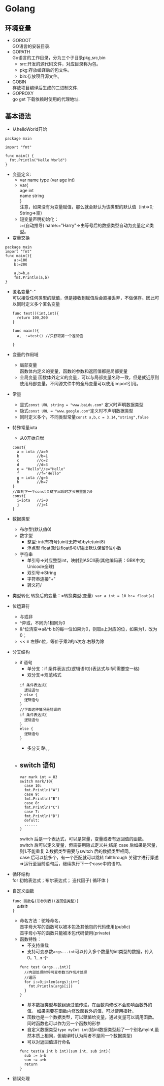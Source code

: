 # Golang

## 环境变量

- GOROOT</br>
GO语言的安装目录.
- GOPATH</br>
Go语言的工作目录，分为三个子目录pkg,src,bin
  - src:开发的源代码文件，对应目录称为包。
  - pkg:存放编译后的包文件。
  - bin:存放项目源文件。
- GOBIN</br>
存放项目编译后生成的二进制文件.
- GOPROXY</br>
go get 下载依赖时使用的代理地址.

## 基本语法
- 从helloWorld开始</br>
```
package main

import "fmt"

func main() {
  fmt.Println("Hello World")
}	
```
- 变量定义:  
  - var name type (var age int)  
  - var{  
    age int  
    name string  
  }  
  注意，如果没有为变量赋值，那么就会默认为该类型的默认值（int=>0; String=>空）
  - 短变量声明初始化：  
    :=(自动推导) name:="Harry"=>由等号后的数据类型自动为变量定义类型。
- 变量交换
```
package main
import "fmt"
func main(){
    a:=100
    b:=200
    
    a,b=b,a
    fmt.Println(a,b)
}
```
- 匿名变量"-"  
  可以接受任何类型的赋值，但是接收到赋值后会直接丢弃，不做保存。因此可以同时定义多个匿名变量
  ```
  func test()(int,int){
    return 100,200
  }

  func main(){
    a,_ :=test() //只获取第一个返回值

  }
  ```

- 变量的作用域
  - 局部变量  
    函数体内定义的变量，函数的参数和返回值都是局部变量
  - 全局变量
    函数体外定义的变量，可以与局部变量名称一致，但是就近原则使用局部变量。不同源文件中的全局变量可以使用import引用。
- 常量
  - 显式`const URL string = "www.baidu.com"` 定义时声明数据类型
  - 隐式`const URL = "www.google.com"`定义时不声明数据类型
  - 同时定义多个，不同类型常量`const a,b,c = 3.14,"string",false`
- 特殊常量iota
  - 从0开始自增
  ```
  const{
    a = iota //a=0
    b        //b=1
    c        //c=2
    d        //d=3
    e = "Hello"//e="Hello"
    f        //f="Hello"
    g = iota //g=6
    h        //h=7
  }
  //直到下一个const关键字出现时才会被重置为0
  const{
    i=iota   //i=0
    j        //j=1
  }
  ```
- 数据类型
  - 布尔型(默认值0)
  - 数字型
    - 整型: int(有符号)uint(无符号)byte(uint8)
    - 浮点型 float(默认float64)//输出默认保留6位小数
  - 字符串
    - 单引号=>对应整型int，映射到ASCII表(其他编码表：GBK中文; Unicode全球)
    - 双引号=>String
    - 字符串连接"+"
    - 转义符/
- 类型转化
  转换后的变量：=转换类型(变量)` var a int = 10 b:= float(a)`

- 位运算符
  - 与或非
  - ^异或，不同为1相同为0
  - &^位清空=>a&^b b的每一位如果为0，则取a上对应的位，如果为1，改为0；
  - << n 左移n位，等价于乘2的n次方.右移为除

- 分支结构
  - if 语句
    - 单分支：if 条件表达式{逻辑语句}(表达式与if间需要空一格)
    - 双分支=>规范格式
    ```
    if 条件表达式{
      逻辑语句
    } else {
      逻辑语句
    }
    //下面这种情况是错误的
    if 条件表达式{
      逻辑语句
    }
    else {
      逻辑语句
    }
    ```
    - 多分支  略。。 
  - switch 语句
    - 
    ```
    var mark int = 83
    switch mark/10{
      case 10:
      fmt.Println("A")
      case 9:
      fmt.Println("B")
      case 8:
      fmt.Println("C")
      case 7:
      fmt.Println("D")
      defult:
      ......
    }
    ```
    switch 后是一个表达式，可以是常量，变量或者有返回值的函数。  
    switch 后可以定义变量，但需要用隐式定义并;结尾
    case 后如果是常量，则1.不能重复 2.数据类型需要与switch 后的数据类型相同。  
    case 后可以接多个，有一个匹配就可以跳转
    fallthrough 关键字进行穿透=>运行至当前语句后，继续执行下一个case中的语句。
- 循环结构  
  for 初始表达式；布尔表达式； 迭代因子{
    循环体
  }
- 自定义函数  
  ```
  func 函数名(形参列表)(返回值类型){
    函数体
  }
  ```
  - 命名方法：驼峰命名，   
首字母大写的函数可以被本包及其他包的代码使用(public)  
首字母小写的函数只能被本包代码使用(private)
  - 函数特性：
    - 不支持重载   
    - 支持可变参数`args...int`可以传入多个数量的int类型的数据，传入0，1...n 个
    ```
    func test (args...int){
      //内部处理时将可变参数当作切片处理
      //遍历
      for i:=0;i<len(args);i++{
        fmt.Println(args[i])
      }
    }
    ```
    - 基本数据类型与数组通过值传递，在函数内修改不会影响函数外的值。 如果需要在函数内修改函数外的值，可以使用指针。
    - 函数也是一个数据类型，可以赋值给变量，通过变量可以调用函数。同时函数也可以作为另一个函数的形参
    - 自定义数据类型`type myInt int`(给int数据类型起了一个别名myInt,虽然本质上相同，但编译时认为两者不是同一个数据类型)
    - 可以对返回值进行命名
    ```
    func test(a int b int)(sum int, sub int){
      sub := a-b
      sum := a+b
      return
    }
    ```
- 错误处理
